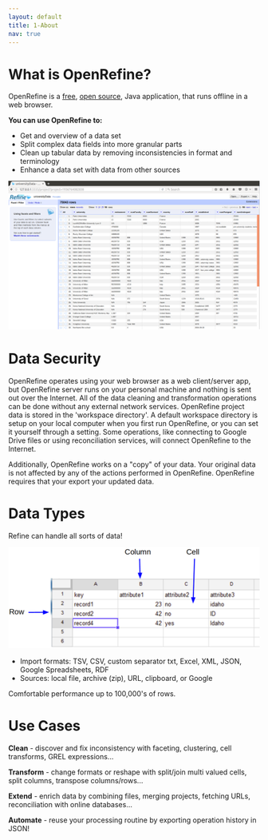 ```yaml
---
layout: default
title: 1-About
nav: true
---
```


# What is OpenRefine?

OpenRefine is a [free](https://www.gnu.org/philosophy/free-sw.en.html), [open source](https://github.com/OpenRefine/OpenRefine), Java application, that runs offline in a web browser.

**You can use OpenRefine to:**
 * Get and overview of a data set
 * Split complex data fields into more granular parts
 * Clean up tabular data by removing inconsistencies in format and terminology
 * Enhance a data set with data from other sources

![Refine Screenshot](images/refine.png)

# Data Security

OpenRefine operates using your web browser as a web client/server app, but OpenRefine server runs on your personal machine and nothing is sent out over the Internet. All of the data cleaning and transformation operations can be done without any external network services. OpenRefine project data is stored in the 'workspace directory'. A default workspace directory is setup on your local computer when you first run OpenRefine, or you can set it yourself through a setting. Some operations, like connecting to Google Drive files or using reconciliation services, will connect OpenRefine to the Internet.

Additionally, OpenRefine works on a "copy" of your data. Your original data is not affected by any of the actions performed in OpenRefine. OpenRefine requires that your export your updated data.

# Data Types

Refine can handle all sorts of data!

![table](images/table.png)

- Import formats: TSV, CSV, custom separator txt, Excel, XML, JSON, Google Spreadsheets, RDF
- Sources: local file, archive (zip), URL, clipboard, or Google

Comfortable performance up to 100,000's of rows.

# Use Cases

**Clean** - discover and fix inconsistency with faceting, clustering, cell transforms, GREL expressions...

**Transform** - change formats or reshape with split/join multi valued cells, split columns, transpose columns/rows...

**Extend** - enrich data by combining files, merging projects, fetching URLs, reconciliation with online databases...

**Automate** - reuse your processing routine by exporting operation history in JSON!

